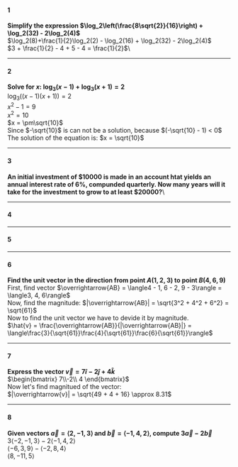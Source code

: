 #### 1
**Simplify the expression $\log_2\left(\frac{8\sqrt{2}}{16}\right) + \log_2(32) - 2\log_2(4)$**\
$\log_2(8)+\frac{1}{2}\log_2(2) - \log_2(16) + \log_2(32) - 2\log_2(4)$\
$3 + \frac{1}{2} - 4 + 5 - 4 = \frac{1}{2}$\
_____________
#### 2
**Solve for $x$: $\log_3(x-1) + \log_3(x + 1) = 2$**\
$\log_3((x - 1)(x + 1)) = 2$\
$x^2 - 1 = 9$\
$x^2 = 10$\
$x = \pm\sqrt{10}$\
Since $-\sqrt{10}$ is can not be a solution, because $(-\sqrt{10} - 1) < 0$\
The solution of the equation is: $x = \sqrt{10}$
____________
#### 3
**An initial investment of $10000 is made in an account htat yields an annual interest rate of 6%, compunded quarterly. Now many years will it take for the investment to grow to at least $20000?**\

____________
#### 4
____________
#### 5
____________
#### 6
**Find the unit vector in the direction from point $A(1, 2, 3)$ to point $B(4,6,9)$**\
First, find vector $\overrightarrow{AB} = \langle4 - 1, 6 - 2, 9 - 3\rangle = \langle3, 4, 6\rangle$\
Now, find the magnitude: $|\overrightarrow{AB}| = \sqrt{3^2 + 4^2 + 6^2} = \sqrt{61}$\
Now to find the unit vector we have to devide it by magnitude.\
$\hat{v} = \frac{\overrightarrow{AB}}{|\overrightarrow{AB}|} = \langle\frac{3}{\sqrt{61}}\frac{4}{\sqrt{61}}\frac{6}{\sqrt{61}}\rangle$
___________
#### 7
**Express the vector $\overrightarrow{v} = 7\hat{i} - 2\hat{j} + 4\hat{k}$**\
$\begin{bmatrix} 7\\-2\\ 4 \end{bmatrix}$\
Now let's find magnitued of the vector:\
$|\overrightarrow{v}| = \sqrt{49 + 4 + 16} \approx 8.31$
__________
#### 8
**Given vectors $\overrightarrow{a} = \langle2, -1, 3\rangle$ and $\overrightarrow{b} = \langle{-1, 4, 2}\rangle$, compute $3\overrightarrow{a} - 2\overrightarrow{b}$**\
$3\langle-2, -1, 3\rangle - 2\langle-1, 4, 2\rangle$\
$\langle-6, 3, 9\rangle - \langle-2, 8, 4\rangle$\
$\langle8, -11, 5\rangle$
